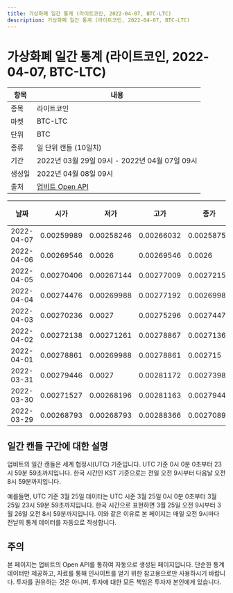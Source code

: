 ```yaml
---
title: 가상화폐 일간 통계 (라이트코인, 2022-04-07, BTC-LTC)
description: 가상화폐 일간 통계 (라이트코인, 2022-04-07, BTC-LTC)
---
```



가상화폐 일간 통계 (라이트코인, 2022-04-07, BTC-LTC)
===

|항목|내용|
|--|--|
|종목|라이트코인|
|마켓|BTC-LTC|
|단위|BTC|
|종류|일 단위 캔들 (10일치)|
|기간|2022년 03월 29일 09시 - 2022년 04월 07일 09시|
|생성일|2022년 04월 08일 09시|
|출처|[업비트 Open API](https://docs.upbit.com)|


|날짜|시가|저가|고가|종가|비고|
|--|--|--|--|--|--|
|2022-04-07|0.00259989|0.00258246|0.00266032|0.00258752|    |
|2022-04-06|0.00269546|0.0026|0.00269546|0.0026|    |
|2022-04-05|0.00270406|0.00267144|0.00277009|0.00272156|    |
|2022-04-04|0.00274476|0.00269988|0.00277192|0.00269988|    |
|2022-04-03|0.00270236|0.0027|0.00275296|0.00274476|    |
|2022-04-02|0.00272138|0.00271261|0.00278867|0.00271361|    |
|2022-04-01|0.00278861|0.00269988|0.00278861|0.002715|    |
|2022-03-31|0.00279446|0.0027|0.00281172|0.0027398|    |
|2022-03-30|0.00271527|0.00268196|0.00281163|0.00279445|    |
|2022-03-29|0.00268793|0.00268793|0.00288366|0.00270896|    |


일간 캔들 구간에 대한 설명
---


업비트의 일간 캔들은 세계 협정시(UTC) 기준입니다. 
UTC 기준 0시 0분 0초부터 23시 59분 59초까지입니다. 
한국 시간인 KST 기준으로는 전일 오전 9시부터 다음날 오전 8시 59분까지입니다. 


예를들면, UTC 기준 3월 25일 데이터는 UTC 시준 3월 25일 0시 0분 0초부터 3월 25일 23시 59분 59초까지입니다. 
한국 시간으로 표현하면 3월 25일 오전 9시부터 3월 26일 오전 8시 59분까지입니다. 
이와 같은 이유로 본 페이지는 매일 오전 9시마다 전날의 통계 데이터를 자동으로 작성합니다. 


주의
---


본 페이지는 업비트의 Open API를 통하여 자동으로 생성된 페이지입니다. 
단순한 통계 데이터만 제공하고, 자료를 통해 인사이트를 얻기 위한 참고용으로만 사용하시기 바랍니다. 
투자를 권유하는 것은 아니며, 투자에 대한 모든 책임은 투자자 본인에게 있습니다. 
